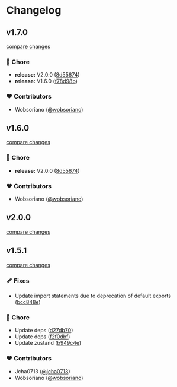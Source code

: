 # Changelog


## v1.7.0

[compare changes](https://github.com/wobsoriano/solid-zustand/compare/v1.5.1...v1.7.0)


### 🏡 Chore

  - **release:** V2.0.0 ([8d55674](https://github.com/wobsoriano/solid-zustand/commit/8d55674))
  - **release:** V1.6.0 ([f78d98b](https://github.com/wobsoriano/solid-zustand/commit/f78d98b))

### ❤️  Contributors

- Wobsoriano ([@wobsoriano](http://github.com/wobsoriano))

## v1.6.0

[compare changes](https://github.com/wobsoriano/solid-zustand/compare/v1.5.1...v1.6.0)


### 🏡 Chore

  - **release:** V2.0.0 ([8d55674](https://github.com/wobsoriano/solid-zustand/commit/8d55674))

### ❤️  Contributors

- Wobsoriano ([@wobsoriano](http://github.com/wobsoriano))

## v2.0.0

[compare changes](https://github.com/wobsoriano/solid-zustand/compare/v1.5.1...v2.0.0)

## v1.5.1

[compare changes](https://github.com/wobsoriano/solid-zustand/compare/v1.5.0...v1.5.1)


### 🩹 Fixes

  - Update import statements due to deprecation of default exports ([bcc848e](https://github.com/wobsoriano/solid-zustand/commit/bcc848e))

### 🏡 Chore

  - Update deps ([d27db70](https://github.com/wobsoriano/solid-zustand/commit/d27db70))
  - Update deps ([f2f0dbf](https://github.com/wobsoriano/solid-zustand/commit/f2f0dbf))
  - Update zustand ([b949c4e](https://github.com/wobsoriano/solid-zustand/commit/b949c4e))

### ❤️  Contributors

- Jcha0713 ([@jcha0713](http://github.com/jcha0713))
- Wobsoriano ([@wobsoriano](http://github.com/wobsoriano))

